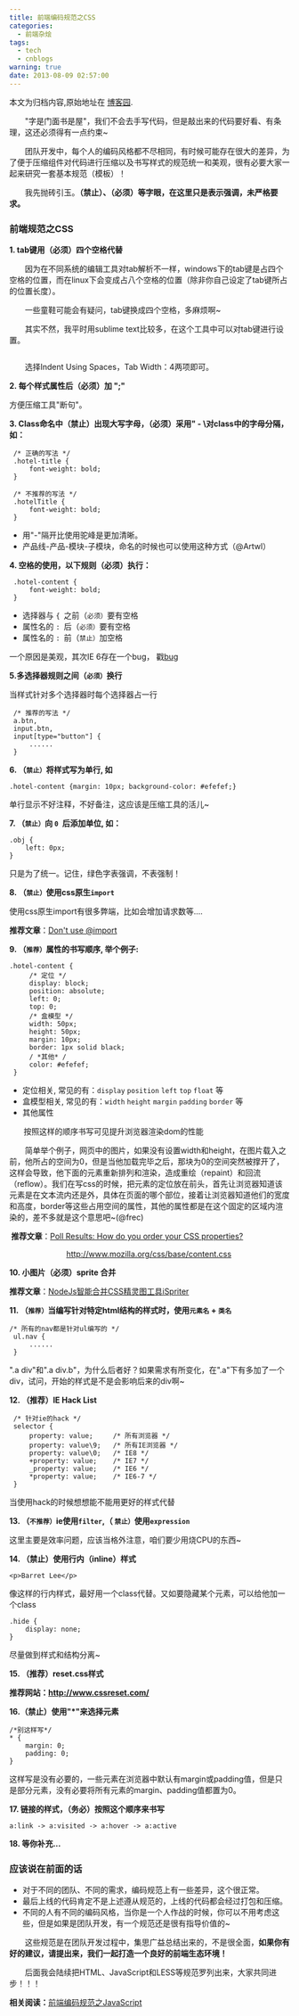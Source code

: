 ```yaml
---
title: 前端编码规范之CSS
categories:
  - 前端杂烩
tags:
  - tech
  - cnblogs
warning: true
date: 2013-08-09 02:57:00
---
```


<div class="history-article">本文为归档内容,原始地址在 <a href="http://www.cnblogs.com/hustskyking/archive/2013/08/09/css-spec.html" target="_blank">博客园</a>.</div>

<p>　　"字是门面书是屋"，我们不会去手写代码，但是敲出来的代码要好看、有条理，这还必须得有一点约束~</p>
<p>　　团队开发中，每个人的编码风格都不尽相同，有时候可能存在很大的差异，为了便于压缩组件对代码进行压缩以及书写样式的规范统一和美观，很有必要大家一起来研究一套基本规范（模板）！</p>
<p>　　我先抛砖引玉。<strong><span>（禁止）、（必须）<span>等字眼，在这里只是<span>表示强调，未严格要求</span>。</span></span></strong></p>


<h3>前端规范之CSS</h3>
<p><strong>1. <span>tab</span>键用<span>（必须）</span><span>四个空格</span>代替</strong></p>
<p>　　<span>因为在不同系统的编辑工具对tab解析不一样，windows下的tab键是占四个空格的位置，而在linux下会变成占八个空格的位置（除非你自己设定了tab键所占的位置长度）。</span></p>
<p>　　一些童鞋可能会有疑问，tab键换成四个空格，多麻烦啊~</p>
<p>　　其实不然，我平时用sublime text比较多，在这个工具中可以对tab键进行设置。</p>
<p><img src="//img.alicdn.com/tfs/TB1oyqGa_tYBeNjy1XdXXXXyVXa-300-300.png" data-original="/blogimgs/2013/08/09/09141737-747feb02ee5140f8956f9b70ce9f1aae.png" data-source="http://images.cnitblog.com/blog/387325/201308/09141737-747feb02ee5140f8956f9b70ce9f1aae.png" alt=""></p>
<p>　　选择Indent Using Spaces，Tab Width：4两项即可。</p>


<p><strong>2. 每个样式属性后<span><strong>（必须）</strong></span>加 "<span>;<span>"</span></span></strong></p>
<p>方便压缩工具"断句"。</p>


<p><strong><span><span>3. Class命名中<span>（禁止）</span>出现大写字母，<span>（必须）</span>采用"<span> -</span> \对class中的字母分隔，如：</span></span></strong></p>

```
 /* 正确的写法 */
 .hotel-title {
     font-weight: bold;
 }

 /* 不推荐的写法 */
 .hotelTitle {
     font-weight: bold;
 }

```

<ul>
<li>用"-"隔开比使用驼峰是更加清晰。</li>
<li>产品线-产品-模块-子模块，命名的时候也可以使用这种方式（@Artwl）</li>
</ul>


<p><strong>4. 空格的使用，以下规则<span>（必须）</span>执行：</strong></p>

```
 .hotel-content {
     font-weight: bold;
 }

```

<ul>
<li>选择器与&nbsp;<span><code>{&nbsp;</code></span>之前<span>（<code>必须）</code></span>要有空格</li>
<li>属性名的&nbsp;<span><code>:&nbsp;</code></span>后<span>（<code>必须）</code></span>要有空格</li>
<li>属性名的&nbsp;<span><code>:&nbsp;</code></span>前<span>（<code>禁止）</code></span>加空格</li>
</ul>
<p>一个原因是美观，其次IE 6存在一个bug， 戳<a href="http://www.cnblogs.com/hustskyking/articles/css-bug-in-IE6.html" target="_blank">bug</a></p>


<p><strong>5.多选择器规则之间<span>（<code>必须）</code></span>换行</strong></p>
<p>当样式针对多个选择器时每个选择器占一行</p>

```
 /* 推荐的写法 */
 a.btn,
 input.btn,
 input[type="button"] {
     ......
 }

```



<p><strong>6. <span>（<code>禁止）</code></span><span>将样式写为单行, 如</span></strong></p>

```
.hotel-content {margin: 10px; background-color: #efefef;}

```

<p>单行显示不好注释，不好备注，这应该是压缩工具的活儿~</p>


<p><strong>7. <span>（<code>禁止）</code></span><span>向&nbsp;</span><span><code>0&nbsp;</code></span><span>后添加单位, 如：</span></strong></p>

```
.obj {
    left: 0px;
}

```

<p>只是为了统一。记住，绿色字表强调，不表强制！</p>


<p><strong>8. <span>（<code>禁止）</code></span>使用css原生<code>import</code></strong></p>
<p>使用css原生import有很多弊端，比如会增加请求数等....</p>
<p><strong>推荐文章</strong>：<a href="http://www.stevesouders.com/blog/2009/04/09/dont-use-import/" target="_blank">Don't use @import</a></p>


<p><strong>9. <span>（<code>推荐）</code></span>属性的书写顺序, 举个例子:</strong></p>

```
.hotel-content {
     /* 定位 */
     display: block;
     position: absolute;
     left: 0;
     top: 0;
     /* 盒模型 */
     width: 50px;
     height: 50px;
     margin: 10px;
     border: 1px solid black;
     / *其他* /
     color: #efefef;
 }

```

<ul>
<li>定位相关, 常见的有：<code>display</code>&nbsp;<code>position</code>&nbsp;<code>left</code>&nbsp;<code>top</code>&nbsp;<code>float</code>&nbsp;等</li>
<li>盒模型相关, 常见的有：<code>width</code>&nbsp;<code>height</code>&nbsp;<code>margin</code>&nbsp;<code>padding</code>&nbsp;<code>border</code>&nbsp;等</li>
<li>其他属性</li>
</ul>
<p>&nbsp;　 &nbsp;<span>按照这样的顺序书写可见提升浏览器渲染dom的性能</span></p>
<p><span>　　简单举个例子，网页中的图片，如果没有设置width和height，在图片载入之前，他所占的空间为0，但是当他加载完毕之后，那块为0的空间突然被撑开了，这样会导致，他下面的元素重新排列和渲染，造成重绘（repaint）和回流（reflow）。我们在写css的时候，把元素的定位放在前头，首先让浏览器知道该元素是在文本流内还是外，具体在页面的哪个部位，接着让浏览器知道他们的宽度和高度，border等这些占用空间的属性，其他的属性都是在这个固定的区域内渲染的，差不多就是这个意思吧~(@frec)</span></p>
<p><span><strong>&nbsp;推荐文章</strong>：</span><a href="http://css-tricks.com/poll-results-how-do-you-order-your-css-properties/" target="_blank">Poll Results: How do you order your CSS properties?</a></p>
<p>&nbsp; &nbsp; &nbsp; &nbsp; &nbsp; &nbsp; &nbsp; &nbsp; &nbsp; &nbsp; &nbsp; &nbsp; &nbsp; <a href="http://www.mozilla.org/css/base/content.css" target="_blank">http://www.mozilla.org/css/base/content.css</a></p>


<p><strong>10. 小图片<span>（必须）</span><span>sprite</span> 合并</strong></p>
<p><strong>推荐文章</strong>：<a class="blogTitle btitle" title="NodeJs智能合并CSS精灵图工具iSpriter" href="http://www.alloyteam.com/2012/09/update-ispriter-smart-merging-css-sprite/" rel="bookmark" target="_blank">NodeJs智能合并CSS精灵图工具iSpriter</a></p>


<p><strong>11. <span>（<code>推荐）</code></span><span>当编写针对特定<span>html</span>结构的样式时，使用</span><span><code>元素名</code></span><span>&nbsp;+<span>&nbsp;</span></span><span><code>类名</code></span></strong></p>

```
/* 所有的nav都是针对ul编写的 */
 ul.nav {
     ......
 }

```

<p>".a div"和".a div.b"，为什么后者好？如果需求有所变化，在".a"下有多加了一个div，试问，开始的样式是不是会影响后来的div啊~</p>


<p><span><strong>12. <span>（推荐）</span>IE Hack List</strong></span></p>

```
 /* 针对ie的hack */
 selector {
     property: value;     /* 所有浏览器 */
     property: value\9;   /* 所有IE浏览器 */
     property: value\0;   /* IE8 */
     +property: value;    /* IE7 */
     _property: value;    /* IE6 */
     *property: value;    /* IE6-7 */
 }

```

<p><span>当使用hack的时候想想能不能用更好的样式代替</span></p>


<p><strong>13. <span>（<code>不推荐）</code></span><span>ie使用</span><span><code>filter</code></span><span>,<span>（&nbsp;</span></span><span><code>禁止）</code></span><span>使用</span><span><code>expression</code></span></strong></p>
<p>这里主要是效率问题，应该当格外注意，咱们要少用烧CPU的东西~&nbsp;</p>


<p><strong>14. <span>（禁止）</span>使用<span>行内（inline）</span>样式</strong></p>

```
<p>Barret Lee</p>

```

<p>像这样的行内样式，最好用一个class代替。又如要隐藏某个元素，可以给他加一个class</p>

```
.hide {
    display: none;
}

```

<p>尽量做到样式和结构分离~</p>


<p><strong>15. <span>（推荐）</span>reset.css样式</strong></p>
<p><strong>推荐网站：<a href="http://www.cssreset.com/" target="_blank">http://www.cssreset.com/</a></strong></p>


<p><strong>16.<span>（禁止）</span>使用"<span>*</span>"来选择元素</strong></p>

```
/*别这样写*/
* {
    margin: 0;
    padding: 0;
}

```

<p>这样写是没有必要的，一些元素在浏览器中默认有margin或padding值，但是只是部分元素，没有必要将所有元素的margin、padding值都置为0。</p>


<p><strong>17. 链接的样式，<span>（务必）</span>按照这个顺序来书写</strong></p>

```
a:link -> a:visited -> a:hover -> a:active

```



<p><strong>18. <span>等</span><span>你补充...</span></strong><span>&nbsp;</span></p>


<h3>应该说在前面的话</h3>
<ul>
<li>对于不同的团队、不同的需求，编码规范上有一些差异，这个很正常。</li>
<li>最后上线的代码肯定不是上述遵从规范的，上线的代码都会经过打包和压缩。</li>
<li>不同的人有不同的编码风格，当你是一个人作战的时候，你可以不用考虑这些，但是如果是团队开发，有一个规范还是很有指导价值的~</li>
</ul>


<p>　　这些规范是在团队开发过程中，集思广益总结出来的，不是很全面，<strong><span>如果你有好的建议，请提出来，我们一起打造一个良好的前端生态环境！</span></strong></p>
<p>　　后面我会陆续把HTML、JavaScript和LESS等规范罗列出来，大家共同进步！！！</p>


<p><strong>相关阅读：</strong><a href="http://www.cnblogs.com/hustskyking/p/javascript-spec.html" target="_blank">前端编码规范之JavaScript</a></p>
<p>&nbsp;&nbsp;</p>